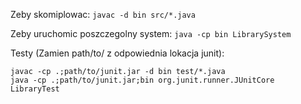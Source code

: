 Zeby skomiplowac:
`javac -d bin src/*.java`

Zeby uruchomic poszczegolny system:
`java -cp bin LibrarySystem`

Testy (Zamien path/to/ z odpowiednia lokacja junit):
```
javac -cp .;path/to/junit.jar -d bin test/*.java
java -cp .;path/to/junit.jar;bin org.junit.runner.JUnitCore LibraryTest
```


